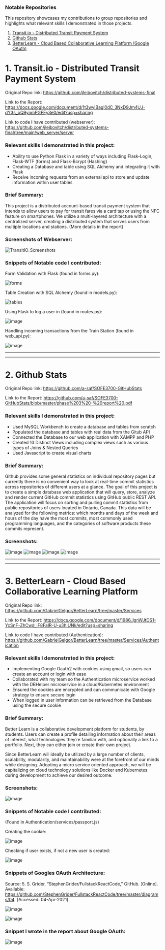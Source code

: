 ### Notable Repositories

This repository showcases my contributions to group repositories and highlights what relevant skills I demonstrated in those projects.

1. [Transit.io - Distributed Transit Payment System](#1-transitio---distributed-transit-payment-system)
2. [Github Stats](#2-github-stats)
3. [BetterLearn - Cloud Based Collaborative Learning Platform (Google OAuth)](#3-betterlearn---cloud-based-collaborative-learning-platform)


# 1. Transit.io - Distributed Transit Payment System

Original Repo link: https://github.com/jleibovitch/distributed-systems-final

Link to the Report: https://docs.google.com/document/d/1t3wylBagI0dC_3NxD9Jm4UJ-dY3s_oQ9ynmPGFEy3e0/edit?usp=sharing

Link to code I have contributed (webserver): https://github.com/jleibovitch/distributed-systems-final/tree/main/web_server/server

### Relevant skills I demonstrated in this project:

- Ability to use Python Flask in a variety of ways including Flask-Login, Flask-WTF (forms) and Flask-Bcrypt (Hashing)
- Creating a Database and table using SQL Alchemy and integrating it with Flask
- Receive incoming requests from an external api to store and update information within user tables

### Brief Summary:
This project is a distributed account-based transit payment system that intends to allow users to pay for transit fares via a card tap or using the NFC feature on smartphones. We utilize a multi-layered architecture with a centralized server, creating a distributed system that serves users from multiple locations and stations. (More details in the report)

### Screenshots of Webserver:
![TransitIO_Screenshots](https://user-images.githubusercontent.com/22453457/127223377-56869f61-357c-4e1c-97c1-3a1f8cfe6896.png)

### Snippets of Notable code I contributed:

Form Validation with Flask (found in forms.py):

![forms](https://user-images.githubusercontent.com/22453457/127225475-12ad4c2b-9c35-4175-964b-d4e4e6470fd2.png)

Table Creation with SQL Alchemy (found in models.py):

![tables](https://user-images.githubusercontent.com/22453457/127226213-9d4ea662-55c7-4c1f-b3be-78c3da5f77e1.png)

Using Flask to log a user in (found in routes.py):

![image](https://user-images.githubusercontent.com/22453457/127226819-363be8e8-fe88-40ce-a3de-b598d3c17be2.png)

Handling incoming transactions from the Train Station (found in web_api.py): 

![image](https://user-images.githubusercontent.com/22453457/127227327-fc58dbc0-f090-4b07-ae5e-fafbb8ce6772.png)


---
---

# 2. Github Stats

Original Repo link: https://github.com/a-saf/SOFE3700-GitHubStats

Link to the Report: https://github.com/a-saf/SOFE3700-GitHubStats/blob/master/phase%203%20-%20report%20.pdf


### Relevant skills I demonstrated in this project:

- Used MySQL Workbench to create a database and tables from scratch
- Pppulated the database and tables with real data from the Gitub API
- Connected the Database to our web application with XAMPP and PHP
- Created 10 Distinct Views including complex views such as various types of Joins & Nested Queries
- Used Javascript to create visual charts

### Brief Summary:

Github provides some general statistics on individual repository pages but currently there is no convenient way to look at real-time commit statistics across repositories of different users at a glance. The goal of this project is to create a simple database web application that will query, store, analyze and render current GitHub commit statistics using GitHub public REST API. The application will focus on sorting and pulling commit statistics from public repositories of users located in Ontario, Canada. This data will be analyzed for the following metrics: which months and days of the week and hours of the day have the most commits, most commonly used programming languages, and the categories of software products these commits represent.

### Screenshots:

![image](https://user-images.githubusercontent.com/22453457/133914482-3a790e7c-aa0e-464c-b96b-6800276a6bb2.png)
![image](https://user-images.githubusercontent.com/22453457/133914498-fe2d9aa9-5e44-4b6a-96d8-ae0272c6e795.png)
![image](https://user-images.githubusercontent.com/22453457/133914516-a2a641ed-7126-4e56-b0c6-337b3cdfd635.png)
![image](https://user-images.githubusercontent.com/22453457/133914542-685ef393-264a-42bd-86a4-b5b7cb907639.png)


---
---

# 3. BetterLearn - Cloud Based Collaborative Learning Platform

Original Repo link: https://github.com/GabrielGelgor/BetterLearn/tree/master/Services

Link to the Report: https://docs.google.com/document/d/1986_lgnWJtDS1-YcSnF-ZhCwd_iF8FaIR-U-u3hIUNk/edit?usp=sharing

Link to code I have contributed (Authentication): https://github.com/GabrielGelgor/BetterLearn/tree/master/Services/Authentication

### Relevant skills I demonstrated in this project:

- Implementing Google Oauth2 with cookies using gmail, so users can create an account or login with ease
- Collaborated with my team so the Authentication microservice worked with the DBHelper microservice in a cloud/Kubernetes environment
- Ensured the cookies are encrypted and can communicate with Google strategy to ensure secure login
- When logged in user information can be retrieved from the Database using the secure cookie

### Brief Summary:
Better Learn is a collaborative development platform for students, by students. Users can create a profile detailing information about their areas of interest, what technologies they’re familiar with, and optionally a link to a portfolio. Next, they can either join or create their own project.

Since BetterLearn will ideally be utilized by a large number of clients, scalability, modularity, and maintainability were at the forefront of our minds while designing. Adopting a micro service oriented approach, we will be capitalizing on cloud technology solutions like Docker and Kubernetes during development to achieve our desired outcome.

### Screenshots:
![image](https://user-images.githubusercontent.com/22453457/133939549-ef205d7a-d47b-4e72-b434-6f474083c43b.png)


### Snippets of Notable code I contributed:
(Found in Authentication/services/passport.js)

Creating the cookie:

![image](https://user-images.githubusercontent.com/22453457/133940378-27df559d-8154-446e-a11e-57daffb7de4c.png)


Checking if user exists, if not a new user is created:

![image](https://user-images.githubusercontent.com/22453457/133939921-ebfa62ae-fc21-4089-a7e0-befe41aed3e4.png)


### Snippets of Googles OAuth Architecture:

Source: 5. S. Grider, “StephenGrider/FullstackReactCode,” GitHub. [Online]. Available: https://github.com/StephenGrider/FullstackReactCode/tree/master/diagrams/04. [Accessed: 04-Apr-2021]. 

![image](https://user-images.githubusercontent.com/22453457/133940608-3619d548-5419-4a37-8a41-019c2d979335.png)

![image](https://user-images.githubusercontent.com/22453457/133940781-12af3c11-a27c-4a25-b47f-3439a5df617b.png)


### Snippet I wrote in the report about Google OAuth:

![image](https://user-images.githubusercontent.com/22453457/133940971-64221962-128b-4889-9651-5b7ad51a6936.png)

